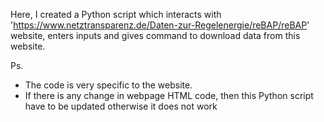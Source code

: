 Here, I created a Python script which interacts with 'https://www.netztransparenz.de/Daten-zur-Regelenergie/reBAP/reBAP' website, enters inputs and gives command to download data from this website. 

Ps. 
- The code is very specific to the website. 
- If there is any change in webpage HTML code, then this Python script have to be updated otherwise it does not work
